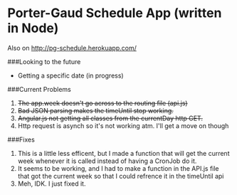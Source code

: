 # Porter-Gaud Schedule App (written in Node)
Also on http://pg-schedule.herokuapp.com/


###Looking to the future
* Getting a specific date (in progress)

###Current Problems
1. ~~The app.week doesn't go across to the routing file (api.js)~~
2. ~~Bad JSON parsing makes the timeUntil stop working.~~
3. ~~Angular.js not getting all classes from the currentDay http GET.~~
4. Http request is asynch so it's not working atm. I'll get a move on though

###Fixes
1. This is a little less efficent, but I made a function that will get the current week whenever it is called instead of having a CronJob do it.
2. It seems to be working, and I had to make a function in the API.js file that got the current week so that I could refrence it in the timeUntil api
3. Meh, IDK. I just fixed it.